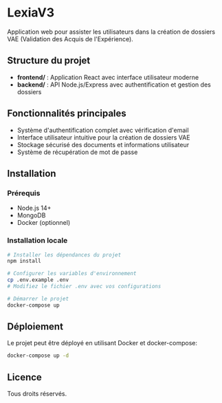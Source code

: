 # LexiaV3

Application web pour assister les utilisateurs dans la création de dossiers VAE (Validation des Acquis de l'Expérience).

## Structure du projet

- **frontend/** : Application React avec interface utilisateur moderne
- **backend/** : API Node.js/Express avec authentification et gestion des dossiers

## Fonctionnalités principales

- Système d'authentification complet avec vérification d'email
- Interface utilisateur intuitive pour la création de dossiers VAE
- Stockage sécurisé des documents et informations utilisateur
- Système de récupération de mot de passe

## Installation

### Prérequis

- Node.js 14+
- MongoDB
- Docker (optionnel)

### Installation locale

```bash
# Installer les dépendances du projet
npm install

# Configurer les variables d'environnement
cp .env.example .env
# Modifiez le fichier .env avec vos configurations

# Démarrer le projet
docker-compose up
```

## Déploiement

Le projet peut être déployé en utilisant Docker et docker-compose:

```bash
docker-compose up -d
```

## Licence

Tous droits réservés. 
